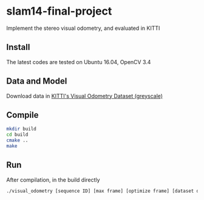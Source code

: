 # slam14-final-project
Implement the stereo visual odometry, and evaluated in KITTI
## Install
The latest codes are tested on Ubuntu 16.04, OpenCV 3.4
## Data and Model
Download data in [KITTI's Visual Odometry Dataset (greyscale)](http://www.cvlibs.net/datasets/kitti/eval_odometry.php)
## Compile
```bash
mkdir build
cd build
cmake ..
make
```
## Run
After compilation, in the build directly  
```bash
./visual_odometry [sequence ID] [max frame] [optimize frame] [dataset directory]
```
